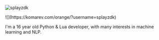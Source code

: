 <p align="left"> <img src="https://imalek.me/static/assets/githubbanner.png" alt="splayzdk" /> </p>
![](https://komarev.com/orange/?username=splayzdk)

I'm a 16 year old Python & Lua developer, with many interests in machine learning and NLP.
